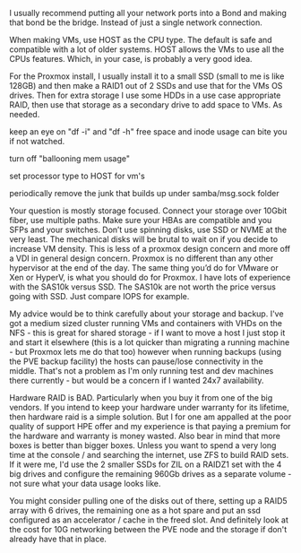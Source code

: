 I usually recommend putting all your network ports into a Bond and making that bond be the bridge. Instead of just a single network connection.

When making VMs, use HOST as the CPU type. The default is safe and compatible with a lot of older systems. HOST allows the VMs to use all the CPUs features. Which, in your case, is probably a very good idea.

For the Proxmox install, I usually install it to a small SSD (small to me is like 128GB) and then make a RAID1 out of 2 SSDs and use that for the VMs OS drives. Then for extra storage I use some HDDs in a use case appropriate RAID, then use that storage as a secondary drive to add space to VMs. As needed.

keep an eye on "df -i" and "df -h" free space and inode usage can bite you if not watched.

turn off "ballooning mem usage"

set processor type to HOST for vm's

periodically remove the junk that builds up under samba/msg.sock folder



Your question is mostly storage focused. Connect your storage over 10Gbit fiber, use multiple paths. Make sure your HBAs are compatible and you SFPs and your switches. Don’t use spinning disks, use SSD or NVME at the very least. The mechanical disks will be brutal to wait on if you decide to increase VM density. This is less of a proxmox design concern and more off a VDI in general design concern. Proxmox is no different than any other hypervisor at the end of the day. The same thing you’d do for VMware or Xen or HyperV, is what you should do for Proxmox. I have lots of experience with the SAS10k versus SSD. The SAS10k are not worth the price versus going with SSD. Just compare IOPS for example.



My advice would be to think carefully about your storage and backup. I've got a medium sized cluster running VMs and containers with VHDs on the NFS - this is great for shared storage - if I want to move a host I just stop it and start it elsewhere (this is a lot quicker than migrating a running machine - but Proxmox lets me do that too) however when running backups (using the PVE backup facility) the hosts can pause/lose connectivity in the middle. That's not a problem as I'm only running test and dev machines there currently - but would be a concern if I wanted 24x7 availability.

Hardware RAID is BAD. Particularly when you buy it from one of the big vendors. If you intend to keep your hardware under warranty for its lifetime, then hardware raid is a simple solution. But I for one am appalled at the poor quality of support HPE offer and my experience is that paying a premium for the hardware and warranty is money wasted. Also bear in mind that more boxes is better than bigger boxes. Unless you want to spend a very long time at the console / and searching the internet, use ZFS to build RAID sets. If it were me, I'd use the 2 smaller SSDs for ZIL on a RAIDZ1 set with the 4 big drives and configure the remaining 960Gb drives as a separate volume - not sure what your data usage looks like.

You might consider pulling one of the disks out of there, setting up a RAID5 array with 6 drives, the remaining one as a hot spare and put an ssd configured as an accelerator / cache in the freed slot. And definitely look at the cost for 10G networking between the PVE node and the storage if don't already have that in place.



